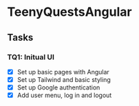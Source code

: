 # TeenyQuestsAngular

## Tasks

### TQ1: Initual UI

- [x] Set up basic pages with Angular
- [x] Set up Tailwind and basic styling
- [x] Set up Google authentication
- [x] Add user menu, log in and logout
